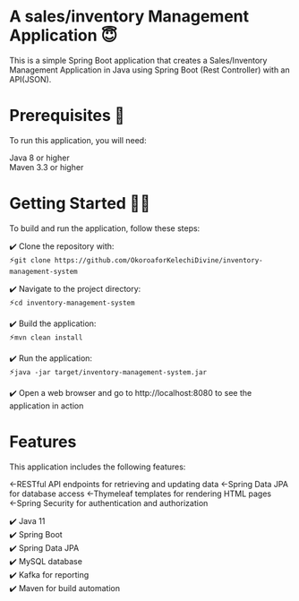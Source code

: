 # A sales/inventory Management Application 😇

This is a simple Spring Boot application that creates a Sales/Inventory Management Application in Java using Spring Boot (Rest Controller) with an API(JSON).

# Prerequisites 🚀

To run this application, you will need:

Java 8 or higher</br>
Maven 3.3 or higher

# Getting Started 👩‍💻
To build and run the application, follow these steps:

✔️ Clone the repository with:</br>
    ⚡```git clone https://github.com/OkoroaforKelechiDivine/inventory-management-system```


✔️ Navigate to the project directory:</br>
    ⚡```cd inventory-management-system```


✔️ Build the application:</br>
   ⚡```mvn clean install```

✔️ Run the application:</br>
   ⚡```java -jar target/inventory-management-system.jar```

✔️ Open a web browser and go to http://localhost:8080 to see the application in action

# Features
This application includes the following features:

&larr;RESTful API endpoints for retrieving and updating data
&larr;Spring Data JPA for database access
&larr;Thymeleaf templates for rendering HTML pages
&larr;Spring Security for authentication and authorization

✔️ Java 11<br/>
✔️ Spring Boot<br/>
✔️ Spring Data JPA<br/>
✔️ MySQL database<br/>
✔️ Kafka for reporting<br/>
✔️ Maven for build automation
